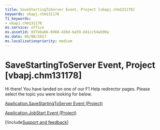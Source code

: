 ```yaml
---
title: SaveStartingToServer Event, Project [vbapj.chm131178]
keywords: vbapj.chm131178
f1_keywords:
- vbapj.chm131178
ms.service: office
ms.assetid: 037ebabb-6968-436d-ba59-d41cc54ab90a
ms.date: 06/08/2017
ms.localizationpriority: medium
---
```



# SaveStartingToServer Event, Project [vbapj.chm131178]

Hi there! You have landed on one of our F1 Help redirector pages. Please select the topic you were looking for below.

[Application.SaveStartingToServer Event (Project)](https://msdn.microsoft.com/library/e9d19b19-b916-a85d-486a-4a8676998b6c%28Office.15%29.aspx)

[Application.JobStart Event (Project)](https://msdn.microsoft.com/library/874b35cb-bb90-b8dc-3c22-84c8809c3177%28Office.15%29.aspx)

[!include[Support and feedback](~/includes/feedback-boilerplate.md)]